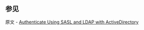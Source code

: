 ## 参见

原文 - [Authenticate Using SASL and LDAP with ActiveDirectory]( https://docs.mongodb.com/manual/tutorial/configure-ldap-sasl-activedirectory/ )

